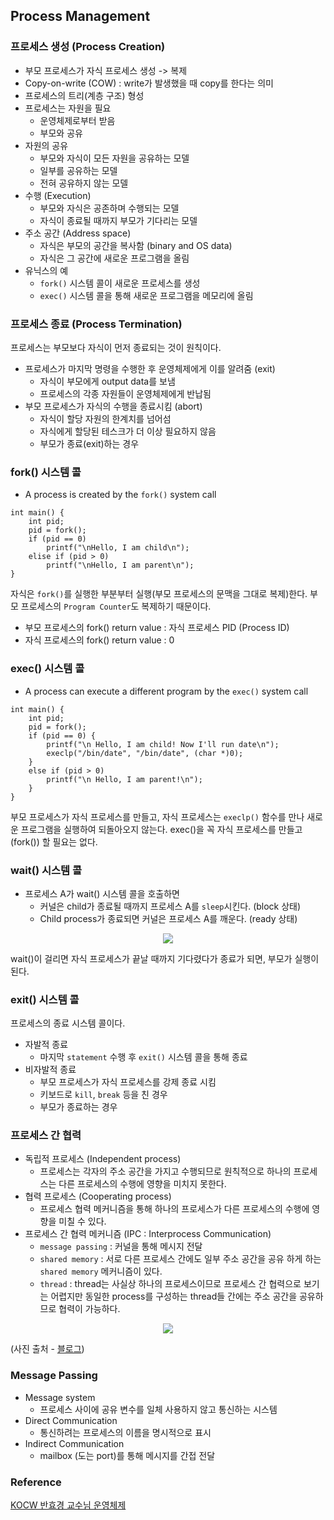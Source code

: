 ## Process Management

### 프로세스 생성 (Process Creation)

- 부모 프로세스가 자식 프로세스 생성 -> 복제
- Copy-on-write (COW) : write가 발생했을 때 copy를 한다는 의미
- 프로세스의 트리(계층 구조) 형성
- 프로세스는 자원을 필요
  - 운영체제로부터 받음
  - 부모와 공유
- 자원의 공유
  - 부모와 자식이 모든 자원을 공유하는 모델
  - 일부를 공유하는 모델
  - 전혀 공유하지 않는 모델
- 수행 (Execution)
  - 부모와 자식은 공존하며 수행되는 모델
  - 자식이 종료될 때까지 부모가 기다리는 모델
- 주소 공간 (Address space)
  - 자식은 부모의 공간을 복사함 (binary and OS data)
  - 자식은 그 공간에 새로운 프로그램을 올림
- 유닉스의 예
  - `fork()` 시스템 콜이 새로운 프로세스를 생성
  - `exec()` 시스템 콜을 통해 새로운 프로그램을 메모리에 올림

### 프로세스 종료 (Process Termination)

프로세스는 부모보다 자식이 먼저 종료되는 것이 원칙이다.

- 프로세스가 마지막 명령을 수행한 후 운영체제에게 이를 알려줌 (exit)
  - 자식이 부모에게 output data를 보냄
  - 프로세스의 각종 자원들이 운영체제에게 반납됨
- 부모 프로세스가 자식의 수행을 종료시킴 (abort)
  - 자식이 할당 자원의 한계치를 넘어섬
  - 자식에게 할당된 테스크가 더 이상 필요하지 않음
  - 부모가 종료(exit)하는 경우

### fork() 시스템 콜

- A process is created by the `fork()` system call

```
int main() {
    int pid;
    pid = fork();
    if (pid == 0)
        printf("\nHello, I am child\n");
    elise if (pid > 0)
        printf("\nHello, I am parent\n");
}
```

자식은 `fork()`를 실행한 부분부터 실행(부모 프로세스의 문맥을 그대로 복제)한다. 부모 프로세스의 `Program Counter`도 복제하기 때문이다.

- 부모 프로세스의 fork() return value : 자식 프로세스 PID (Process ID)
- 자식 프로세스의 fork() return value : 0

### exec() 시스템 콜

- A process can execute a different program by the `exec()` system call

```
int main() {
    int pid;
    pid = fork();
    if (pid == 0) {
        printf("\n Hello, I am child! Now I'll run date\n");
        execlp("/bin/date", "/bin/date", (char *)0);
    }
    else if (pid > 0)
        printf("\n Hello, I am parent!\n");
    }
}
```

부모 프로세스가 자식 프로세스를 만들고, 자식 프로세스는 `execlp()` 함수를 만나 새로운 프로그램을 실행하여 되돌아오지 않는다. exec()을 꼭 자식 프로세스를 만들고(fork()) 할 필요는 없다.

### wait() 시스템 콜

- 프로세스 A가 wait() 시스템 콜을 호출하면
  - 커널은 child가 종료될 때까지 프로세스 A를 `sleep`시킨다. (block 상태)
  - Child process가 종료되면 커널은 프로세스 A를 깨운다. (ready 상태)

<center><img src = "https://user-images.githubusercontent.com/78870076/128623020-cf95c39d-1d29-4ed6-a2d3-768646c3dd66.png"></center>

wait()이 걸리면 자식 프로세스가 끝날 때까지 기다렸다가 종료가 되면, 부모가 실행이 된다.

### exit() 시스템 콜

프로세스의 종료 시스템 콜이다.

- 자발적 종료
  - 마지막 `statement` 수행 후 `exit()` 시스템 콜을 통해 종료
- 비자발적 종료
  - 부모 프로세스가 자식 프로세스를 강제 종료 시킴
  - 키보드로 `kill`, `break` 등을 친 경우
  - 부모가 종료하는 경우

### 프로세스 간 협력

- 독립적 프로세스 (Independent process)
  - 프로세스는 각자의 주소 공간을 가지고 수행되므로 원칙적으로 하나의 프로세스는 다른 프로세스의 수행에 영향을 미치지 못한다.
- 협력 프로세스 (Cooperating process)
  - 프로세스 협력 메커니즘을 통해 하나의 프로세스가 다른 프로세스의 수행에 영향을 미칠 수 있다.
- 프로세스 간 협력 메커니즘 (IPC : Interprocess Communication)
  - `message passing` : 커널을 통해 메시지 전달
  - `shared memory` : 서로 다른 프로세스 간에도 일부 주소 공간을 공유 하게 하는 `shared memory` 메커니즘이 있다.
  - `thread` : thread는 사실상 하나의 프로세스이므로 프로세스 간 협력으로 보기는 어렵지만 동일한 process를 구성하는 thread들 간에는 주소 공간을 공유하므로 협력이 가능하다.

<center><img src = "https://img1.daumcdn.net/thumb/R1280x0/?scode=mtistory2&fname=https%3A%2F%2Fblog.kakaocdn.net%2Fdn%2FdXnL0j%2Fbtq1E9V7zE9%2FlM6DBaTLj3Y6bH8nBsJi31%2Fimg.png"></center>

(사진 출처 - [블로그](https://sangminlog.tistory.com/entry/process-management?category=887652))

### Message Passing

- Message system
  - 프로세스 사이에 공유 변수를 일체 사용하지 않고 통신하는 시스템
- Direct Communication
  - 통신하려는 프로세스의 이름을 명시적으로 표시
- Indirect Communication
  - mailbox (도는 port)를 통해 메시지를 간접 전달

### Reference

[KOCW 반효경 교수님 운영체제](http://www.kocw.net/home/search/kemView.do?kemId=1046323)
